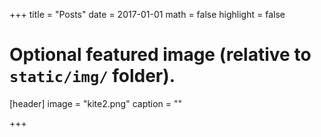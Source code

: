 +++
title = "Posts"
date = 2017-01-01
math = false
highlight = false

# Optional featured image (relative to `static/img/` folder).
[header]
image = "kite2.png"
caption = ""

+++
